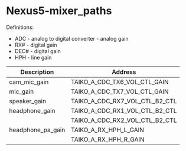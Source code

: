 # Nexus5-mixer_paths

Definitions:
- ADC    - analog to digital converter - analog gain
- RX#    - digital gain
- DEC#   - digital gain
- HPH    - line gain

|Description         |Address                      |
|--------------------|---------------------------- |
|cam_mic_gain        |TAIKO_A_CDC_TX6_VOL_CTL_GAIN |
|mic_gain            |TAIKO_A_CDC_TX7_VOL_CTL_GAIN |
|speaker_gain        |TAIKO_A_CDC_RX7_VOL_CTL_B2_CTL |
|headphone_gain      |TAIKO_A_CDC_RX1_VOL_CTL_B2_CTL |
|                    |TAIKO_A_CDC_RX2_VOL_CTL_B2_CTL |
|headphone_pa_gain   |TAIKO_A_RX_HPH_L_GAIN |
|                    |TAIKO_A_RX_HPH_R_GAIN |
